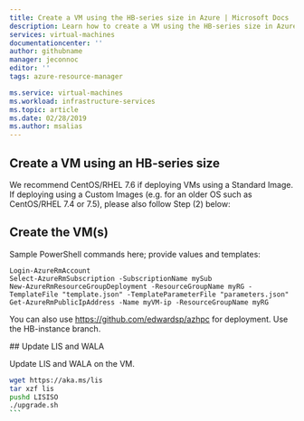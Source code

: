```yaml
---
title: Create a VM using the HB-series size in Azure | Microsoft Docs
description: Learn how to create a VM using the HB-series size in Azure. 
services: virtual-machines
documentationcenter: ''
author: githubname
manager: jeconnoc
editor: ''
tags: azure-resource-manager

ms.service: virtual-machines
ms.workload: infrastructure-services
ms.topic: article
ms.date: 02/28/2019
ms.author: msalias
---
```


## Create a VM using an HB-series size

We recommend CentOS/RHEL 7.6 if deploying VMs using a Standard Image. If deploying using a Custom Images (e.g. for an older OS such as CentOS/RHEL 7.4 or 7.5), please also follow Step (2) below:​
​
​
##  Create the VM(s)

Sample PowerShell commands here; provide values and templates:​

```azure-powershell
Login-AzureRmAccount ​
Select-AzureRmSubscription -SubscriptionName mySub ​
New-AzureRmResourceGroupDeployment -ResourceGroupName myRG -TemplateFile "template.json" -TemplateParameterFile "parameters.json" ​
Get-AzureRmPublicIpAddress -Name myVM-ip -ResourceGroupName myRG​
```

You can also use https://github.com/edwardsp/azhpc for deployment. Use the HB-instance branch.

​## Update LIS and WALA​

Update LIS and WALA​ on the VM.

```bash
wget https://aka.ms/lis​
tar xzf lis​
pushd LISISO​
./upgrade.sh​
​```